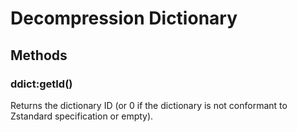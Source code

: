 Decompression Dictionary
========================

Methods
-------

### ddict:getId()
Returns the dictionary ID (or 0 if the dictionary is not conformant to Zstandard specification or empty).
